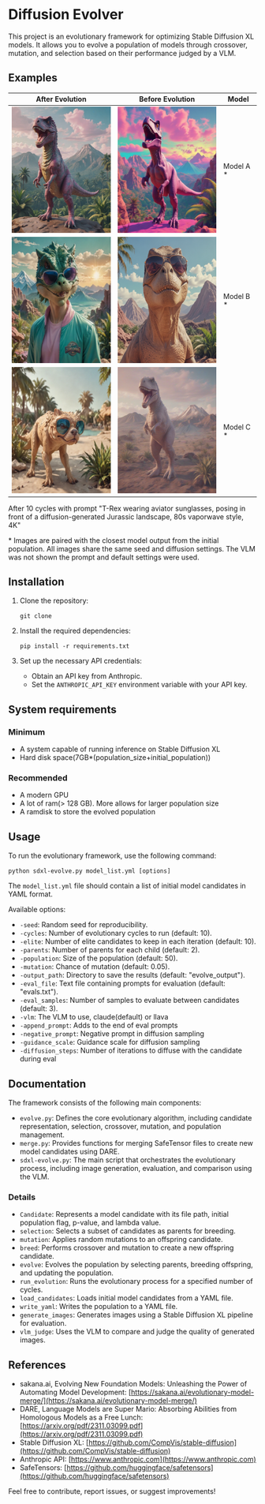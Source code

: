 
# Diffusion Evolver

This project is an evolutionary framework for optimizing Stable Diffusion XL models. It allows you to evolve a population of models through crossover, mutation, and selection based on their performance judged by a VLM.

## Examples

| After Evolution | Before Evolution | Model |
|------------------|-----------------| ----- |
| <img src="images/after_evolution_sample1.png" width="256" height="256"> | <img src="images/before_evolution_sample1.png" width="256" height="256"> | Model A * |
| <img src="images/after_evolution_sample2.png" width="256" height="256"> | <img src="images/before_evolution_sample2.png" width="256" height="256"> | Model B * |
| <img src="images/after_evolution_sample3.png" width="256" height="256"> | <img src="images/before_evolution_sample3.png" width="256" height="256"> | Model C * |


After 10 cycles with prompt "T-Rex wearing aviator sunglasses, posing in front of a diffusion-generated Jurassic landscape, 80s vaporwave style, 4K"

\* Images are paired with the closest model output from the initial population. All images share the same seed and diffusion settings. The VLM was not shown the prompt and default settings were used.

## Installation

1. Clone the repository:
   ```
   git clone 
   ```

2. Install the required dependencies:
   ```
   pip install -r requirements.txt
   ```

3. Set up the necessary API credentials:
   - Obtain an API key from Anthropic.
   - Set the `ANTHROPIC_API_KEY` environment variable with your API key.

## System requirements

### Minimum

* A system capable of running inference on Stable Diffusion XL
* Hard disk space(7GB\*(population_size+initial_population))

### Recommended

* A modern GPU
* A lot of ram(> 128 GB). More allows for larger population size
* A ramdisk to store the evolved population

## Usage

To run the evolutionary framework, use the following command:

```
python sdxl-evolve.py model_list.yml [options]
```

The `model_list.yml` file should contain a list of initial model candidates in YAML format.

Available options:
- `-seed`: Random seed for reproducibility.
- `-cycles`: Number of evolutionary cycles to run (default: 10).
- `-elite`: Number of elite candidates to keep in each iteration (default: 10).
- `-parents`: Number of parents for each child (default: 2).
- `-population`: Size of the population (default: 50).
- `-mutation`: Chance of mutation (default: 0.05).
- `-output_path`: Directory to save the results (default: "evolve_output").
- `-eval_file`: Text file containing prompts for evaluation (default: "evals.txt").
- `-eval_samples`: Number of samples to evaluate between candidates (default: 3).
- `-vlm`: The VLM to use, claude(default) or llava
- `-append_prompt`: Adds to the end of eval prompts
- `-negative_prompt`: Negative prompt in diffusion sampling
- `-guidance_scale`: Guidance scale for diffusion sampling
- `-diffusion_steps`: Number of iterations to diffuse with the candidate during eval

## Documentation

The framework consists of the following main components:

- `evolve.py`: Defines the core evolutionary algorithm, including candidate representation, selection, crossover, mutation, and population management.
- `merge.py`: Provides functions for merging SafeTensor files to create new model candidates using DARE.
- `sdxl-evolve.py`: The main script that orchestrates the evolutionary process, including image generation, evaluation, and comparison using the VLM.

### Details

- `Candidate`: Represents a model candidate with its file path, initial population flag, p-value, and lambda value.
- `selection`: Selects a subset of candidates as parents for breeding.
- `mutation`: Applies random mutations to an offspring candidate.
- `breed`: Performs crossover and mutation to create a new offspring candidate.
- `evolve`: Evolves the population by selecting parents, breeding offspring, and updating the population.
- `run_evolution`: Runs the evolutionary process for a specified number of cycles.
- `load_candidates`: Loads initial model candidates from a YAML file.
- `write_yaml`: Writes the population to a YAML file.
- `generate_images`: Generates images using a Stable Diffusion XL pipeline for evaluation.
- `vlm_judge`: Uses the VLM to compare and judge the quality of generated images.

## References

- sakana.ai, Evolving New Foundation Models: Unleashing the Power of Automating Model Development: [https://sakana.ai/evolutionary-model-merge/](https://sakana.ai/evolutionary-model-merge/)
- DARE, Language Models are Super Mario: Absorbing Abilities from Homologous Models as a Free Lunch: [https://arxiv.org/pdf/2311.03099.pdf](https://arxiv.org/pdf/2311.03099.pdf)
- Stable Diffusion XL: [https://github.com/CompVis/stable-diffusion](https://github.com/CompVis/stable-diffusion)
- Anthropic API: [https://www.anthropic.com](https://www.anthropic.com)
- SafeTensors: [https://github.com/huggingface/safetensors](https://github.com/huggingface/safetensors)

Feel free to contribute, report issues, or suggest improvements!
